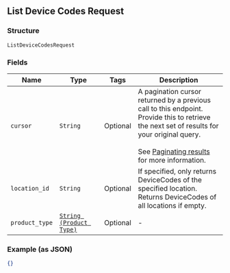 ## List Device Codes Request

### Structure

`ListDeviceCodesRequest`

### Fields

| Name | Type | Tags | Description |
|  --- | --- | --- | --- |
| `cursor` | `String` | Optional | A pagination cursor returned by a previous call to this endpoint.<br>Provide this to retrieve the next set of results for your original query.<br><br>See [Paginating results](#paginatingresults) for more information. |
| `location_id` | `String` | Optional | If specified, only returns DeviceCodes of the specified location.<br>Returns DeviceCodes of all locations if empty. |
| `product_type` | [`String (Product Type)`](/doc/models/product-type.md) | Optional | - |

### Example (as JSON)

```json
{}
```

